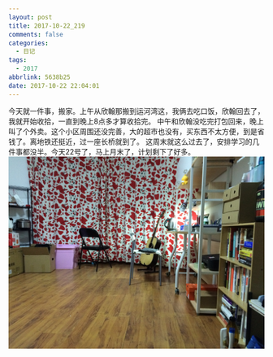 ```yaml
---
layout: post
title: 2017-10-22_219
comments: false
categories:
  - 日记
tags:
  - 2017
abbrlink: 5638b25
date: 2017-10-22 22:04:01
---
```


  今天就一件事，搬家。上午从欣翰那搬到运河湾这，我俩去吃口饭，欣翰回去了，我就开始收拾，一直到晚上8点多才算收拾完。
  中午和欣翰没吃完打包回来，晚上叫了个外卖。这个小区周围还没完善，大的超市也没有，买东西不太方便，到是省钱了。离地铁还挺近，过一座长桥就到了。
  这周末就这么过去了，安排学习的几件事都没半。今天22号了，马上月末了，计划剩下了好多。
  ![](/assets/img/2017/1508680993280IMG_0673.JPG)

